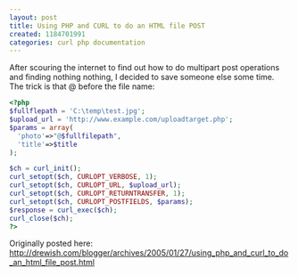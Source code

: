 ```yaml
---
layout: post
title: Using PHP and CURL to do an HTML file POST
created: 1184701991
categories: curl php documentation
---
```

After scouring the internet to find out how to do multipart post operations and
finding nothing nothing, I decided to save someone else some time. The trick is
that @ before the file name:

``` php
<?php
$fullflepath = 'C:\temp\test.jpg';
$upload_url = 'http://www.example.com/uploadtarget.php';
$params = array(
  'photo'=>"@$fullfilepath",
  'title'=>$title
);

$ch = curl_init();
curl_setopt($ch, CURLOPT_VERBOSE, 1);
curl_setopt($ch, CURLOPT_URL, $upload_url);
curl_setopt($ch, CURLOPT_RETURNTRANSFER, 1);
curl_setopt($ch, CURLOPT_POSTFIELDS, $params);
$response = curl_exec($ch);
curl_close($ch);
?>
```

Originally posted here: http://drewish.com/blogger/archives/2005/01/27/using_php_and_curl_to_do_an_html_file_post.html
